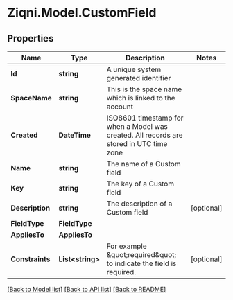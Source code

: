 
# Ziqni.Model.CustomField

## Properties

Name | Type | Description | Notes
------------ | ------------- | ------------- | -------------
**Id** | **string** | A unique system generated identifier | 
**SpaceName** | **string** | This is the space name which is linked to the account | 
**Created** | **DateTime** | ISO8601 timestamp for when a Model was created. All records are stored in UTC time zone | 
**Name** | **string** | The name of a Custom field | 
**Key** | **string** | The key of a Custom field | 
**Description** | **string** | The description of a Custom field | [optional] 
**FieldType** | **FieldType** |  | 
**AppliesTo** | **AppliesTo** |  | 
**Constraints** | **List&lt;string&gt;** | For example \&quot;required\&quot; to indicate the field is required. | [optional] 

[[Back to Model list]](../README.md#documentation-for-models)
[[Back to API list]](../README.md#documentation-for-api-endpoints)
[[Back to README]](../README.md)

